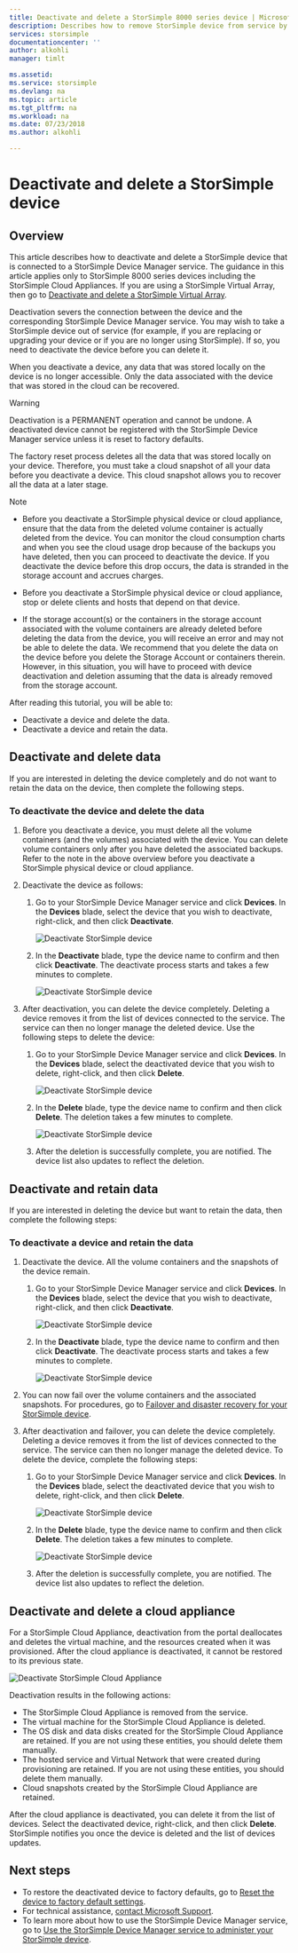 ```yaml
---
title: Deactivate and delete a StorSimple 8000 series device | Microsoft Docs
description: Describes how to remove StorSimple device from service by  first deactivating it and then deleting it.
services: storsimple
documentationcenter: ''
author: alkohli
manager: timlt

ms.assetid: 
ms.service: storsimple
ms.devlang: na
ms.topic: article
ms.tgt_pltfrm: na
ms.workload: na
ms.date: 07/23/2018
ms.author: alkohli

---
```

# Deactivate and delete a StorSimple device

## Overview

This article describes how to deactivate and delete a StorSimple device that is connected to a StorSimple Device Manager service. The guidance in this article applies only to StorSimple 8000 series devices including the StorSimple Cloud Appliances. If you are using a StorSimple Virtual Array, then go to [Deactivate and delete a StorSimple Virtual Array](storsimple-virtual-array-deactivate-and-delete-device.md).

Deactivation severs the connection between the device and the corresponding StorSimple Device Manager service. You may wish to take a StorSimple device out of service (for example, if you are replacing or upgrading your device or if you are no longer using StorSimple). If so, you need to deactivate the device before you can delete it.

When you deactivate a device, any data that was stored locally on the device is no longer accessible. Only the data associated with the device that was stored in the cloud can be recovered.

> [!WARNING]
> Deactivation is a PERMANENT operation and cannot be undone. A deactivated device cannot be registered with the StorSimple Device Manager service unless it is reset to factory defaults.
>
> The factory reset process deletes all the data that was stored locally on your device. Therefore, you must take a cloud snapshot of all your data before you deactivate a device. This cloud snapshot allows you to recover all the data at a later stage.

> [!NOTE]
>
> - Before you deactivate a StorSimple physical device or cloud appliance, ensure that the data from the deleted volume container is actually deleted from the device. You can monitor the cloud consumption charts and when you see the cloud usage drop because of the backups you have deleted, then you can proceed to deactivate the device. If you deactivate the device before this drop occurs, the data is stranded in the storage account and accrues charges.
>
> - Before you deactivate a StorSimple physical device or cloud appliance, stop or delete clients and hosts that depend on that device.
>
> - If the storage account(s) or the containers in the storage account associated with the volume containers are already deleted before deleting the data from the device, you will receive an error and may not be able to delete the data. We recommend that you delete the data on the device before you delete the Storage Account or containers therein. However, in this situation, you will have to proceed with device deactivation and deletion assuming that the data is already removed from the storage account.

After reading this tutorial, you will be able to:

- Deactivate a device and delete the data.
- Deactivate a device and retain the data.

## Deactivate and delete data

If you are interested in deleting the device completely and do not want to retain the data on the device, then complete the following steps.

### To deactivate the device and delete the data

1. Before you deactivate a device, you must delete all the volume containers (and the volumes) associated with the device. You can delete volume containers only after you have deleted the associated backups. Refer to the note in the above overview before you deactivate a StorSimple physical device or cloud appliance.

2. Deactivate the device as follows:

   1. Go to your StorSimple Device Manager service and click **Devices**. In the **Devices** blade, select the device that you wish to deactivate, right-click, and then click **Deactivate**.

        ![Deactivate StorSimple device](./media/storsimple-8000-deactivate-and-delete-device/deactivate1.png)
   2. In the **Deactivate** blade, type the device name to confirm and then click **Deactivate**. The deactivate process starts and takes a few minutes to complete.

        ![Deactivate StorSimple device](./media/storsimple-8000-deactivate-and-delete-device/deactivate2.png)

3. After deactivation, you can delete the device completely. Deleting a device removes it from the list of devices connected to the service. The service can then no longer manage the deleted device. Use the following steps to delete the device:
   
   1. Go to your StorSimple Device Manager service and click **Devices**. In the **Devices** blade, select the deactivated device that you wish to delete, right-click, and then click **Delete**.

        ![Deactivate StorSimple device](./media/storsimple-8000-deactivate-and-delete-device/deactivate5.png)
   2. In the **Delete** blade, type the device name to confirm and then click **Delete**. The deletion takes a few minutes to complete.

        ![Deactivate StorSimple device](./media/storsimple-8000-deactivate-and-delete-device/deactivate6.png)
   3. After the deletion is successfully complete, you are notified. The device list also updates to reflect the deletion.

## Deactivate and retain data

If you are interested in deleting the device but want to retain the data, then complete the following steps:

### To deactivate a device and retain the data

1. Deactivate the device. All the volume containers and the snapshots of the device remain.
   
   1. Go to your StorSimple Device Manager service and click **Devices**. In the **Devices** blade, select the device that you wish to deactivate, right-click, and then click **Deactivate**.

         ![Deactivate StorSimple device](./media/storsimple-8000-deactivate-and-delete-device/deactivate1.png)
   2. In the **Deactivate** blade, type the device name to confirm and then click **Deactivate**. The deactivate process starts and takes a few minutes to complete.

         ![Deactivate StorSimple device](./media/storsimple-8000-deactivate-and-delete-device/deactivate2.png)
2. You can now fail over the volume containers and the associated snapshots. For procedures, go to [Failover and disaster recovery for your StorSimple device](storsimple-8000-device-failover-disaster-recovery.md).
3. After deactivation and failover, you can delete the device completely. Deleting a device removes it from the list of devices connected to the service. The service can then no longer manage the deleted device. To delete the device, complete the following steps:
   
   1. Go to your StorSimple Device Manager service and click **Devices**. In the **Devices** blade, select the deactivated device that you wish to delete, right-click, and then click **Delete**.

       ![Deactivate StorSimple device](./media/storsimple-8000-deactivate-and-delete-device/deactivate5.png)
   2. In the **Delete** blade, type the device name to confirm and then click **Delete**. The deletion takes a few minutes to complete.

       ![Deactivate StorSimple device](./media/storsimple-8000-deactivate-and-delete-device/deactivate6.png)
   3. After the deletion is successfully complete, you are notified. The device list also updates to reflect the deletion.

## Deactivate and delete a cloud appliance

For a StorSimple Cloud Appliance, deactivation from the portal deallocates and deletes the virtual machine, and the resources created when it was provisioned. After the cloud appliance is deactivated, it cannot be restored to its previous state.

![Deactivate StorSimple Cloud Appliance](./media/storsimple-8000-deactivate-and-delete-device/deactivate7.png)

Deactivation results in the following actions:

* The StorSimple Cloud Appliance is removed from the service.
* The virtual machine for the StorSimple Cloud Appliance is deleted.
* The OS disk and data disks created for the StorSimple Cloud Appliance are retained. If you are not using these entities, you should delete them manually.
* The hosted service and Virtual Network that were created during provisioning are retained. If you are not using these entities, you should delete them manually.
* Cloud snapshots created by the StorSimple Cloud Appliance are retained.

After the cloud appliance is deactivated, you can delete it from the list of devices. Select the deactivated device, right-click, and then click **Delete**. StorSimple notifies you once the device is deleted and the list of devices updates.

## Next steps

* To restore the deactivated device to factory defaults, go to [Reset the device to factory default settings](storsimple-8000-manage-device-controller.md#reset-the-device-to-factory-default-settings).
* For technical assistance, [contact Microsoft Support](storsimple-8000-contact-microsoft-support.md).
* To learn more about how to use the StorSimple Device Manager service, go to [Use the StorSimple Device Manager service to administer your StorSimple device](storsimple-8000-manager-service-administration.md).

